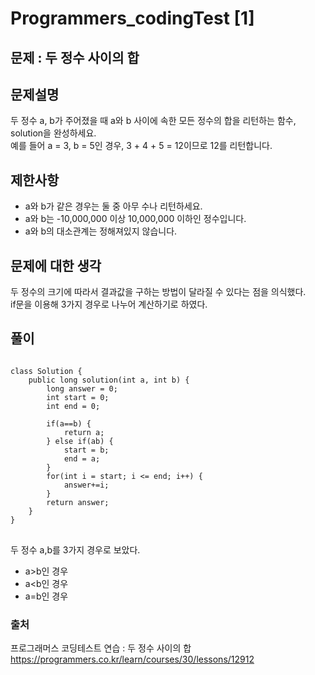 # Programmers_codingTest [1]

## 문제 : 두 정수 사이의 합

## 문제설명  
두 정수 a, b가 주어졌을 때 a와 b 사이에 속한 모든 정수의 합을 리턴하는 함수, solution을 완성하세요.  
예를 들어 a = 3, b = 5인 경우, 3 + 4 + 5 = 12이므로 12를 리턴합니다.


## 제한사항
- a와 b가 같은 경우는 둘 중 아무 수나 리턴하세요.
- a와 b는 -10,000,000 이상 10,000,000 이하인 정수입니다.
- a와 b의 대소관계는 정해져있지 않습니다.


## 문제에 대한 생각
두 정수의 크기에 따라서 결과값을 구하는 방법이 달라질 수 있다는 점을 의식했다.  
if문을 이용해 3가지 경우로 나누어 계산하기로 하였다.


## 풀이
<pre>
<code>
class Solution {
    public long solution(int a, int b) {
        long answer = 0;
        int start = 0;
        int end = 0;
        
        if(a==b) {
            return a;
        } else if(a<b) {
            start = a;
            end = b;
        } else if(a>b) {
            start = b;
            end = a;
        }
        for(int i = start; i <= end; i++) {
            answer+=i;
        }
        return answer;
    }
}
</code>
</pre>
두 정수 a,b를 3가지 경우로 보았다.
- a>b인 경우  
- a<b인 경우  
- a=b인 경우  


### 출처

프로그래머스 코딩테스트 연습 : 두 정수 사이의 합  
https://programmers.co.kr/learn/courses/30/lessons/12912
